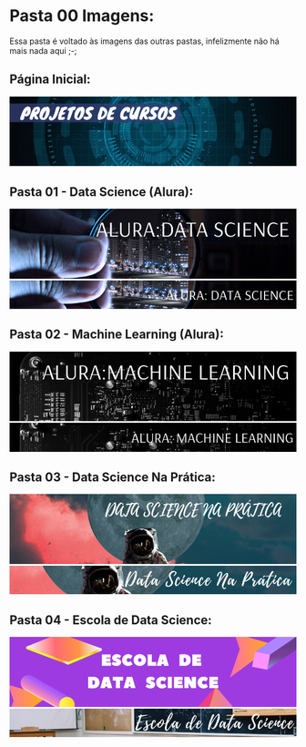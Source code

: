 # Pasta 00 Imagens:

Essa pasta é voltado às imagens das outras pastas, infelizmente não há mais nada aqui ;-;

## Página Inicial:
![00](https://github.com/GabrielTrentino/Projetos-de-Cursos/blob/master/00%20-%20Img/00%20-%20PC%20inicial.png)

## Pasta 01 - Data Science (Alura):
![01](https://github.com/GabrielTrentino/Projetos-de-Cursos/blob/master/00%20-%20Img/01-DataScience.png)
![](https://github.com/GabrielTrentino/Projetos-de-Cursos/blob/master/00%20-%20Img/01-DataScienceBanner.png?raw=true)

## Pasta 02 - Machine Learning (Alura):
![02](https://github.com/GabrielTrentino/Projetos-de-Cursos/blob/master/00%20-%20Img/02-MachineLearning.png)
![](https://github.com/GabrielTrentino/Projetos-de-Cursos/blob/master/00%20-%20Img/02-MachineLearningBanner.png?raw=true)

## Pasta 03 - Data Science Na Prática:
![03](https://github.com/GabrielTrentino/Projetos-de-Cursos/blob/master/00%20-%20Img/03-DataScienceNaPratica.png)
![](https://github.com/GabrielTrentino/Projetos-de-Cursos/blob/master/00%20-%20Img/03-DSNPbanner.png)

## Pasta 04 - Escola de Data Science:
![04](https://github.com/GabrielTrentino/Projetos-de-Cursos/blob/master/00%20-%20Img/04-Escola%20de%20Data%20Science.png)
![](https://github.com/GabrielTrentino/Projetos-de-Cursos/blob/master/00%20-%20Img/04-EscolaBanner.png?raw=true)
